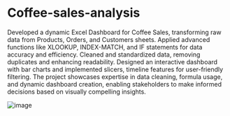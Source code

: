 # Coffee-sales-analysis
Developed a dynamic Excel Dashboard for Coffee Sales, transforming raw data from Products, Orders, and Customers sheets. Applied advanced functions like XLOOKUP, INDEX-MATCH, and IF statements for data accuracy and efficiency. Cleaned and standardized data, removing duplicates and enhancing readability. Designed an interactive dashboard with bar charts and implemented slicers, timeline features for user-friendly filtering. The project showcases expertise in data cleaning, formula usage, and dynamic dashboard creation, enabling stakeholders to make informed decisions based on visually compelling insights.




![image](https://github.com/Dhanu23T/Coffee-sales-analysis/assets/147939408/15528940-cfdf-4161-bce4-8dd2c84deb1f)
